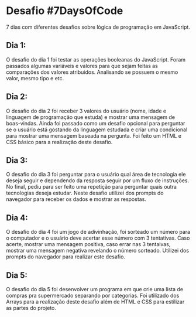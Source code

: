 # Desafio #7DaysOfCode

7 dias com diferentes desafios sobre lógica de programação em JavaScript.

## Dia 1:

O desafio do dia 1 foi testar as operações booleanas do JavaScript. 
Foram passados algumas variáveis e valores para que sejam feitas as comparações dos valores atribuidos. Analisando se possuem o mesmo valor, mesmo tipo e etc. 

## Dia 2:

O desafio do dia 2 foi receber 3 valores do usuário (nome, idade e linguagem de programação que estuda) e mostrar uma mensagem de boas-vindas.
Ainda foi passado como um desafio opcional para perguntar se o usuário está gostando da linguagem estudada e criar uma condicional para mostrar uma mensagem baseada na pergunta.
Foi feito um HTML e CSS básico para a realização deste desafio.

## Dia 3:

O desafio do dia 3 foi perguntar para o usuário qual área de tecnologia ele deseja seguir e dependendo da resposta seguir por um fluxo de instruções.
No final, pediu para ser feito uma repetição para perguntar quais outra tecnologias deseja estudar.
Neste desafio utilizei dos prompts do navegador para receber os dados e mostrar as respostas.

## Dia 4:

O desafio do dia 4 foi um jogo de adivinhação, foi sorteado um número para o computador e o usuário deve acertar esse número com 3 tentativas.
Caso acerte, mostrar uma mensagem positiva, caso errar nas 3 tentaivas, mostrar uma mensagem negativa revelando o número sorteado.
Utilizei dos prompts do navegador para realizar este desafio.

## Dia 5:

O desafio do dia 5 foi desenvolver um programa em que crie uma lista de compras pra supermercado separando por categorias.
Foi utilizado dos Arrays para a realização deste desafio além de HTML e CSS para estilizar as partes do projeto.
